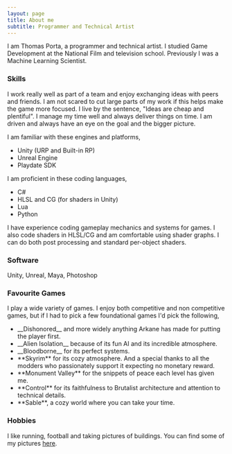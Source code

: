 ```yaml
---
layout: page
title: About me
subtitle: Programmer and Technical Artist
---
```


I am Thomas Porta, a programmer and technical artist. I studied Game Development at the National Film and television school.
Previously I was a Machine Learning Scientist.

### Skills

I work really well as part of a team and enjoy exchanging ideas with peers and friends. I am not scared to cut large parts of my work if this helps make the game more focused. I live by the sentence, "Ideas are cheap and plentiful". I manage my time well and always deliver things on time. I am driven and always have an eye on the goal and the bigger picture.  

I am familiar with these engines and platforms,

<ul>
  <li>Unity (URP and Built-in RP)</li>
  <li>Unreal Engine</li>
  <li>Playdate SDK</li>
</ul>

I am proficient in these coding languages,

<ul>
  <li>C#</li>
  <li>HLSL and CG (for shaders in Unity)</li>
  <li>Lua</li>
  <li>Python</li>
</ul>

I have experience coding gameplay mechanics and systems for games. I also code shaders in HLSL/CG and am comfortable using shader graphs. 
I can do both post processing and standard per-object shaders. 

### Software 

Unity, Unreal, Maya, Photoshop

### Favourite Games

I play a wide variety of games. I enjoy both competitive and non competitive games, but if I had to pick a few foundational games I'd pick the following, 

<ul>
  <li>__Dishonored__ and more widely anything Arkane has made for putting the player first.</li>
  <li>__Alien Isolation__ because of its fun AI and its incredible atmosphere.</li>
  <li>__Bloodborne__ for its perfect systems.</li>
  <li>**Skyrim** for its cozy atmosphere. And a special thanks to all the modders who passionately support it expecting no monetary reward.</li>
  <li>**Monument Valley** for the snippets of peace each level has given me.</li>
  <li>**Control** for its faithfulness to Brutalist architecture and attention to technical details.</li>
  <li>**Sable**, a cozy world where you can take your time.</li>
</ul>

### Hobbies
I like running, football and taking pictures of buildings. You can find some of my pictures [here](https://thomasporta.github.io/photography).
